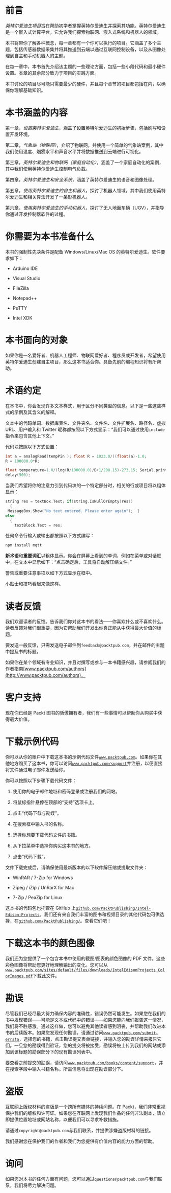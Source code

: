 # 前言

*英特尔爱迪生项目*旨在帮助初学者掌握英特尔爱迪生并探索其功能。英特尔爱迪生是一个嵌入式计算平台，它允许我们探索物联网、嵌入式系统和机器人的领域。

本书将带你了解各种概念，每一章都有一个你可以执行的项目。它涵盖了多个主题，包括传感器数据采集并将其推送到云端以通过互联网控制设备，以及从图像处理到自主和手动机器人的主题。

在每一章中，本书首先介绍该主题的一些理论方面，包括一些小段代码和最小硬件设置。本章的其余部分致力于项目的实践方面。

本书讨论的项目尽可能只需要最少的硬件，并且每个章节的项目都包括在内，以确保你理解基础知识。

# 本书涵盖的内容

第一章，*设置英特尔爱迪生*，涵盖了设置英特尔爱迪生的初始步骤，包括刷写和设置开发环境。

第二章，*气象站（物联网）*，介绍了物联网，并使用一个简单的气象站案例，其中我们使用温度、烟雾水平和声音水平并将数据推送到云端进行可视化。

第三章，*英特尔爱迪生和物联网（家庭自动化）*，涵盖了一个家庭自动化的案例，其中我们使用英特尔爱迪生控制电气负载。

第四章，*英特尔爱迪生和安全系统*，涵盖了英特尔爱迪生的语音和图像处理。

第五章，*使用英特尔爱迪生的自主机器人*，探讨了机器人领域，其中我们使用英特尔爱迪生和相关算法开发了一条形机器人。

第六章，*使用英特尔爱迪生的手动机器人*，探讨了无人地面车辆（UGV），并指导你通过开发控制器软件的过程。

# 你需要为本书准备什么

本书的强制性先决条件是配备 Windows/Linux/Mac OS 的英特尔爱迪生。软件要求如下：

+   Arduino IDE

+   Visual Studio

+   FileZilla

+   Notepad++

+   PuTTY

+   Intel XDK

# 本书面向的对象

如果你是一名爱好者、机器人工程师、物联网爱好者、程序员或开发者，希望使用英特尔爱迪生创建自主项目，那么这本书适合你。具备先前的编程知识将有所帮助。

# 术语约定

在本书中，你会发现许多文本样式，用于区分不同类型的信息。以下是一些这些样式的示例及其含义的解释。

文本中的代码单词、数据库表名、文件夹名、文件名、文件扩展名、路径名、虚拟 URL、用户输入和 Twitter 昵称都按照以下方式显示：“我们可以通过使用`include`指令来包含其他上下文。”

代码块按照以下方式设置：

```cpp
int a = analogRead(tempPin ); float R = 1023.0/((float)a)-1.0;
R = 100000.0*R;

float temperature=1.0/(log(R/100000.0)/B+1/298.15)-273.15; Serial.print("temperature = "); Serial.println(temperature);
delay(500);

```

当我们希望将你的注意力引到代码块的一个特定部分时，相关的行或项目将以粗体显示：

```cpp
string res = textBox.Text; if(string.IsNullOrEmpty(res))
  {
 MessageBox.Show("No text entered. Please enter again");  }
else
  {
    textBlock.Text = res;

```

任何命令行输入或输出都按照以下方式编写：

```cpp
npm install mqtt

```

**新术语**和**重要词汇**以粗体显示。你会在屏幕上看到的单词，例如在菜单或对话框中，在文本中显示如下：“点击确定后，工具将自动解压缩文件。”

警告或重要注意事项以如下方式显示在框中。

小贴士和技巧看起来像这样。

# 读者反馈

我们欢迎读者的反馈。告诉我们你对这本书的看法——你喜欢什么或不喜欢什么。读者反馈对我们很重要，因为它帮助我们开发出你真正能从中获得最大价值的标题。

要发送一般反馈，只需发送电子邮件到`feedback@packtpub.com`，并在邮件的主题中提及书的标题。

如果你在某个领域有专业知识，并且对撰写或参与一本书籍感兴趣，请参阅我们的作者指南[www.packtpub.com/authors](http://www.packtpub.com/authors)。

# 客户支持

现在你已经是 Packt 图书的骄傲拥有者，我们有一些事情可以帮助你从购买中获得最大价值。

# 下载示例代码

你可以从你的账户中下载这本书的示例代码文件[`www.packtpub.com`](http://www.packtpub.com)。如果你在其他地方购买了这本书，你可以访问[`www.packtpub.com/support`](http://www.packtpub.com/support)并注册，以便直接将文件通过电子邮件发送给你。

你可以按照以下步骤下载代码文件：

1.  使用你的电子邮件地址和密码登录或注册我们的网站。

1.  将鼠标指针悬停在顶部的“支持”选项卡上。

1.  点击“代码下载与勘误”。

1.  在搜索框中输入书的名称。

1.  选择你想要下载代码文件的书籍。

1.  从下拉菜单中选择你购买这本书的地方。

1.  点击“代码下载”。

文件下载完成后，请确保使用最新版本的以下软件解压缩或提取文件夹：

+   WinRAR / 7-Zip for Windows

+   Zipeg / iZip / UnRarX for Mac

+   7-Zip / PeaZip for Linux

这本书的代码包也托管在 GitHub 上[`github.com/PacktPublishing/Intel-Edison-Projects`](https://github.com/PacktPublishing/Intel-Edison-Projects)。我们还有来自我们丰富的图书和视频目录的其他代码包可供选择，在[`github.com/PacktPublishing/`](https://github.com/PacktPublishing/)。查看它们吧！

# 下载这本书的颜色图像

我们还为您提供了一个包含本书中使用的截图/图表的颜色图像的 PDF 文件。这些彩色图像将帮助您更好地理解输出的变化。您可以从[`www.packtpub.com/sites/default/files/downloads/IntelEdisonProjects_ColorImages.pdf`](https://www.packtpub.com/sites/default/files/downloads/IntelEdisonProjects_ColorImages.pdf)下载此文件。

# 勘误

尽管我们已经尽最大努力确保内容的准确性，错误仍然可能发生。如果您在我们的书中发现错误——可能是文本或代码中的错误——如果您能向我们报告这一情况，我们将不胜感激。通过这样做，您可以避免其他读者感到沮丧，并帮助我们改进本书的后续版本。如果您发现任何勘误，请通过访问[`www.packtpub.com/submit-errata`](http://www.packtpub.com/submit-errata)，选择您的书籍，点击勘误提交表单链接，并输入您的勘误详情来报告它们。一旦您的勘误得到验证，您的提交将被接受，勘误将被上传到我们的网站或添加到该标题的勘误部分下的现有勘误列表中。

要查看之前提交的勘误，请访问[`www.packtpub.com/books/content/support`](https://www.packtpub.com/books/content/support)，并在搜索字段中输入书籍名称。所需信息将出现在勘误部分下。

# 盗版

互联网上版权材料的盗版是一个跨所有媒体的持续问题。在 Packt，我们非常重视保护我们的版权和许可证。如果您在互联网上发现我们作品的任何非法副本，请立即提供位置地址或网站名称，以便我们可以寻求补救措施。

请通过`copyright@packtpub.com`与我们联系，并提供涉嫌盗版材料的链接。

我们感谢您在保护我们的作者和我们为您提供有价值内容的能力方面的帮助。

# 询问

如果您对本书的任何方面有问题，您可以通过`questions@packtpub.com`与我们联系，我们将尽力解决问题。
